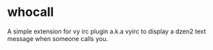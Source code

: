 # whocall
A simple extension for vy irc plugin a.k.a vyirc to display a dzen2 text message when someone calls you.
